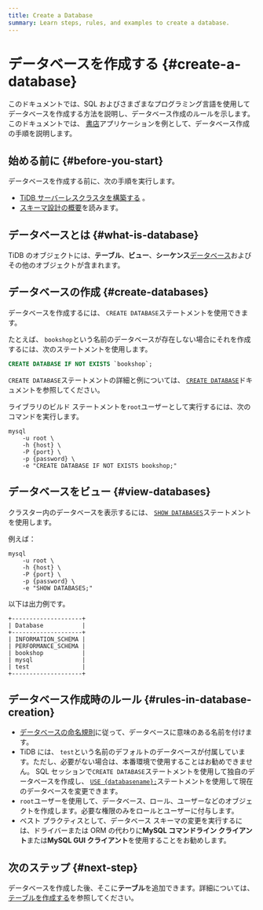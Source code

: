 ```yaml
---
title: Create a Database
summary: Learn steps, rules, and examples to create a database.
---
```


# データベースを作成する {#create-a-database}

このドキュメントでは、SQL およびさまざまなプログラミング言語を使用してデータベースを作成する方法を説明し、データベース作成のルールを示します。このドキュメントでは、 [書店](/develop/dev-guide-bookshop-schema-design.md)アプリケーションを例として、データベース作成の手順を説明します。

## 始める前に {#before-you-start}

データベースを作成する前に、次の手順を実行します。

-   [TiDB サーバーレスクラスタを構築する](/develop/dev-guide-build-cluster-in-cloud.md) 。
-   [スキーマ設計の概要](/develop/dev-guide-schema-design-overview.md)を読みます。

## データベースとは {#what-is-database}

TiDB のオブジェクトには、**テーブル**、**ビュー**、**シーケンス**[データベース](/develop/dev-guide-schema-design-overview.md)およびその他のオブジェクトが含まれます。

## データベースの作成 {#create-databases}

データベースを作成するには、 `CREATE DATABASE`ステートメントを使用できます。

たとえば、 `bookshop`という名前のデータベースが存在しない場合にそれを作成するには、次のステートメントを使用します。

```sql
CREATE DATABASE IF NOT EXISTS `bookshop`;
```

`CREATE DATABASE`ステートメントの詳細と例については、 [`CREATE DATABASE`](/sql-statements/sql-statement-create-database.md)ドキュメントを参照してください。

ライブラリのビルド ステートメントを`root`ユーザーとして実行するには、次のコマンドを実行します。

```shell
mysql
    -u root \
    -h {host} \
    -P {port} \
    -p {password} \
    -e "CREATE DATABASE IF NOT EXISTS bookshop;"
```

## データベースをビュー {#view-databases}

クラスター内のデータベースを表示するには、 [`SHOW DATABASES`](/sql-statements/sql-statement-show-databases.md)ステートメントを使用します。

例えば：

```shell
mysql
    -u root \
    -h {host} \
    -P {port} \
    -p {password} \
    -e "SHOW DATABASES;"
```

以下は出力例です。

```
+--------------------+
| Database           |
+--------------------+
| INFORMATION_SCHEMA |
| PERFORMANCE_SCHEMA |
| bookshop           |
| mysql              |
| test               |
+--------------------+
```

## データベース作成時のルール {#rules-in-database-creation}

-   [データベースの命名規則](/develop/dev-guide-object-naming-guidelines.md)に従って、データベースに意味のある名前を付けます。
-   TiDB には、 `test`という名前のデフォルトのデータベースが付属しています。ただし、必要がない場合は、本番環境で使用することはお勧めできません。 SQL セッションで`CREATE DATABASE`ステートメントを使用して独自のデータベースを作成し、 [`USE {databasename};`](/sql-statements/sql-statement-use.md)ステートメントを使用して現在のデータベースを変更できます。
-   `root`ユーザーを使用して、データベース、ロール、ユーザーなどのオブジェクトを作成します。必要な権限のみをロールとユーザーに付与します。
-   ベスト プラクティスとして、データベース スキーマの変更を実行するには、ドライバーまたは ORM の代わりに**MySQL コマンドライン クライアント**または**MySQL GUI クライアント**を使用することをお勧めします。

## 次のステップ {#next-step}

データベースを作成した後、そこに**テーブル**を追加できます。詳細については、 [テーブルを作成する](/develop/dev-guide-create-table.md)を参照してください。
